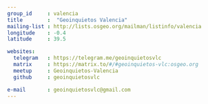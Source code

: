 ```yaml
---
group_id     : valencia
title        :  "Geoinquietos Valencia"
mailing-list : http://lists.osgeo.org/mailman/listinfo/valencia
longitude    : -0.4
latitude     : 39.5

websites:
  telegram   : https://telegram.me/geoinquietosvlc
  matrix     : https://matrix.to/#/#geoinquietos-vlc:osgeo.org
  meetup     : Geoinquietos-Valencia
  github     : geoinquietosvlc

e-mail       : geoinquietosvlc@gmail.com
---
```

